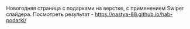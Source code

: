 Новогодняя страница с подарками на верстке, с применением Swiper слайдера.
Посмотреть результат - https://nastya-88.github.io/hab-podarki/
